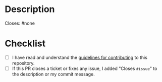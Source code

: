 <!--
  PLEASE READ THE CODE OF CONDUCT (https://github.com/Strappazzon/.github/blob/-/CODE_OF_CONDUCT.md)
  AND CONTRIBUTING GUIDELINES (https://github.com/Strappazzon/drg-mint-notag/blob/-/.github/CONTRIBUTING.md)
  BEFORE SUBMITTING A PULL REQUEST
-->

# Description

<!--
  Replace "#none" with a link to the issue closed/fixed by this Pull Request.
  Remove the line if not applicable.
-->
Closes: #none

<!-- Describe your Pull Request -->

# Checklist

<!--
  Add an x in each box below.
  Example: [x] Lorem ipsum.
-->

- [ ] I have read and understand the [guidelines for contributing](https://github.com/Strappazzon/drg-mint-notag/blob/-/.github/CONTRIBUTING.md) to this repository.
- [ ] If this PR closes a ticket or fixes any issue, I added "Closes `#issue`" to the description or my commit message.
